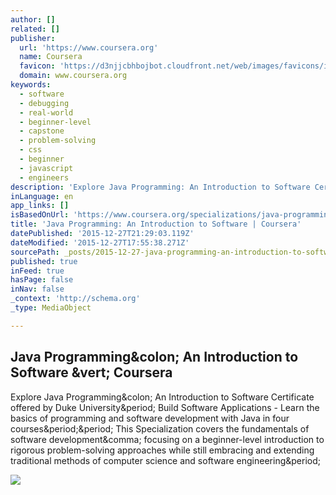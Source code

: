 ```yaml
---
author: []
related: []
publisher:
  url: 'https://www.coursera.org'
  name: Coursera
  favicon: 'https://d3njjcbhbojbot.cloudfront.net/web/images/favicons/icon-blue-32x32.png'
  domain: www.coursera.org
keywords:
  - software
  - debugging
  - real-world
  - beginner-level
  - capstone
  - problem-solving
  - css
  - beginner
  - javascript
  - engineers
description: 'Explore Java Programming: An Introduction to Software Certificate offered by Duke University. Build Software Applications - Learn the basics of programming and software development with Java in four courses.. This Specialization covers the fundamentals of software development, focusing on a beginner-level introduction to rigorous problem-solving approaches while still embracing and extending traditional methods of computer science and software engineering.'
inLanguage: en
app_links: []
isBasedOnUrl: 'https://www.coursera.org/specializations/java-programming'
title: 'Java Programming: An Introduction to Software | Coursera'
datePublished: '2015-12-27T21:29:03.119Z'
dateModified: '2015-12-27T17:55:38.271Z'
sourcePath: _posts/2015-12-27-java-programming-an-introduction-to-software-or-coursera.md
published: true
inFeed: true
hasPage: false
inNav: false
_context: 'http://schema.org'
_type: MediaObject

---
```

<article style=""><h1>Java Programming&amp;colon; An Introduction to Software &amp;vert; Coursera</h1><p>Explore Java Programming&amp;colon; An Introduction to Software Certificate offered by Duke University&amp;period; Build Software Applications - Learn the basics of programming and software development with Java in four courses&amp;period;&amp;period; This Specialization covers the fundamentals of software development&amp;comma; focusing on a beginner-level introduction to rigorous problem-solving approaches while still embracing and extending traditional methods of computer science and software engineering&amp;period;</p><img src="https://d2j5ihb19pt1hq.cloudfront.net/sdp_page/header_images_2/Duke_JavaProgrammingIntrotoSoftware_CM195522-2.jpg" /></article>